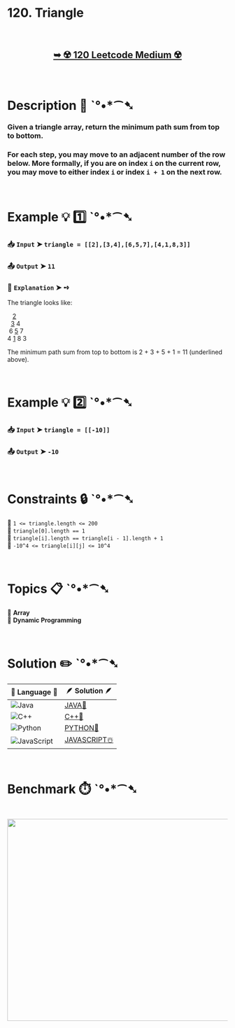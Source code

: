 # 120. Triangle

</br>

<h2 align="center"> 

<a href="https://leetcode.com/problems/triangle/?envType=daily-question&envId=2025-09-25"><strong>➥ ☢️ 120 Leetcode Medium ☢️ </strong></a>
</h2>

</br>

# Description 📜 ˋ°•*⁀➷

### Given a triangle array, return the minimum path sum from top to bottom.

### For each step, you may move to an adjacent number of the row below. More formally, if you are on index `i` on the current row, you may move to either index `i` or index `i + 1` on the next row.

</br>

# Example 💡 1️⃣ ˋ°•*⁀➷

  ### 📥 `Input`  ➤ `triangle = [[2],[3,4],[6,5,7],[4,1,8,3]]`

  ### 📤 `Output`  ➤ `11`

  ### 🔦 `Explanation`  ➤ ➺
   The triangle looks like:

&nbsp;&nbsp;&nbsp;<ins>2</ins></br>
&nbsp;&nbsp;<ins>3</ins> 4</br>
&nbsp;6 <ins>5</ins> 7</br>
4 <ins>1</ins> 8 3

   The minimum path sum from top to bottom is 2 + 3 + 5 + 1 = 11 (underlined above).

</br>

# Example 💡 2️⃣ ˋ°•*⁀➷

  ### 📥 `Input`  ➤ `triangle = [[-10]]`

  ### 📤 `Output`  ➤ `-10`

</br>

# Constraints 🔒 ˋ°•*⁀➷

🔹 `1 <= triangle.length <= 200` </br>
🔹 `triangle[0].length == 1` </br>
🔹 `triangle[i].length == triangle[i - 1].length + 1` </br>
🔹 `-10^4 <= triangle[i][j] <= 10^4` </br>

</br>

# Topics 📋 ˋ°•*⁀➷

🔸 **Array** </br>
🔸 **Dynamic Programming** </br>

</br>

# Solution ✏️ ˋ°•*⁀➷

| 📒 Language 📒  | 🪶 Solution 🪶 |
| ------------- | ------------- |
|  ![Java](https://img.shields.io/badge/java-%23ED8B00.svg?style=for-the-badge&logo=openjdk&logoColor=white)  | [JAVA🍁](https://github.com/Prakhar-002/LEETCODE/blob/main/%F0%9F%8D%84%20Daily%20Challenge%202025%20%F0%9F%8D%B3/%F0%9F%94%AC%20Examine%20Thoroughly%20%F0%9F%A7%AC/09%20Sep%20%F0%9F%8E%83/25%20-%2009%20-%202025%20---%20120.%20Triangle%20%E2%98%83%EF%B8%8F%20%F0%9F%8D%81%20%F0%9F%8D%B0%20%F0%9F%8E%B2/%F0%9F%8D%81JAVA%20-%20120.%20Triangle.java) |
|  ![C++](https://img.shields.io/badge/c++-%2300599C.svg?style=for-the-badge&logo=c%2B%2B&logoColor=white)  | [C++🎲](https://github.com/Prakhar-002/LEETCODE/blob/main/%F0%9F%8D%84%20Daily%20Challenge%202025%20%F0%9F%8D%B3/%F0%9F%94%AC%20Examine%20Thoroughly%20%F0%9F%A7%AC/09%20Sep%20%F0%9F%8E%83/25%20-%2009%20-%202025%20---%20120.%20Triangle%20%E2%98%83%EF%B8%8F%20%F0%9F%8D%81%20%F0%9F%8D%B0%20%F0%9F%8E%B2/%F0%9F%8E%B2CPP%20-%20120.%20Triangle.cpp)  |
|  ![Python](https://img.shields.io/badge/python-3670A0?style=for-the-badge&logo=python&logoColor=ffdd54)    | [PYTHON🍰](https://github.com/Prakhar-002/LEETCODE/blob/main/%F0%9F%8D%84%20Daily%20Challenge%202025%20%F0%9F%8D%B3/%F0%9F%94%AC%20Examine%20Thoroughly%20%F0%9F%A7%AC/09%20Sep%20%F0%9F%8E%83/25%20-%2009%20-%202025%20---%20120.%20Triangle%20%E2%98%83%EF%B8%8F%20%F0%9F%8D%81%20%F0%9F%8D%B0%20%F0%9F%8E%B2/%F0%9F%8D%B0PYTHON%20-%20120.%20Triangle.py) |
| ![JavaScript](https://img.shields.io/badge/javascript-%23323330.svg?style=for-the-badge&logo=javascript&logoColor=%23F7DF1E)   | [JAVASCRIPT☃️](https://github.com/Prakhar-002/LEETCODE/blob/main/%F0%9F%8D%84%20Daily%20Challenge%202025%20%F0%9F%8D%B3/%F0%9F%94%AC%20Examine%20Thoroughly%20%F0%9F%A7%AC/09%20Sep%20%F0%9F%8E%83/25%20-%2009%20-%202025%20---%20120.%20Triangle%20%E2%98%83%EF%B8%8F%20%F0%9F%8D%81%20%F0%9F%8D%B0%20%F0%9F%8E%B2/%E2%98%83%EF%B8%8FJAVASCRIPT%20-%20120.%20Triangle.js) |

</br>

# Benchmark ⏱️ ˋ°•*⁀➷

<h1  align="center" >

<img src ="https://github.com/user-attachments/assets/5db5233a-75d2-4ea4-bd21-5bbb3d3a28e8" width = "700px" height="462px" />

</h1>
